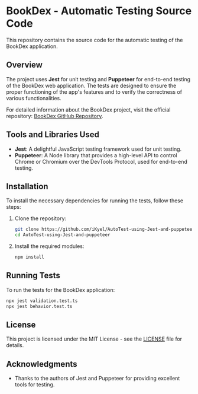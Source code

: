 
# BookDex - Automatic Testing Source Code

This repository contains the source code for the automatic testing of the BookDex application.

## Overview

The project uses **Jest** for unit testing and **Puppeteer** for end-to-end testing of the BookDex web application. The tests are designed to ensure the proper functioning of the app's features and to verify the correctness of various functionalities.

For detailed information about the BookDex project, visit the official repository: [BookDex GitHub Repository](https://github.com/iKyel/BookDex).

## Tools and Libraries Used

- **Jest**: A delightful JavaScript testing framework used for unit testing.
- **Puppeteer**: A Node library that provides a high-level API to control Chrome or Chromium over the DevTools Protocol, used for end-to-end testing.

## Installation

To install the necessary dependencies for running the tests, follow these steps:

1. Clone the repository:

   ```bash
   git clone https://github.com/iKyel/AutoTest-using-Jest-and-puppeteer.git
   cd AutoTest-using-Jest-and-puppeteer
   ```

2. Install the required modules:

   ```bash
   npm install
   ```

## Running Tests

To run the tests for the BookDex application:

   ```bash
   npx jest validation.test.ts
   npx jest behavior.test.ts
   ```

## License

This project is licensed under the MIT License - see the [LICENSE](LICENSE) file for details.

## Acknowledgments

- Thanks to the authors of Jest and Puppeteer for providing excellent tools for testing.
